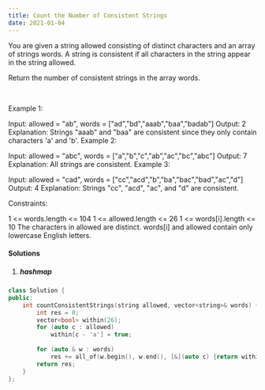```yaml
---
title: Count the Number of Consistent Strings
date: 2021-01-04
---
```

You are given a string allowed consisting of distinct characters and an array of strings words. A string is consistent if all characters in the string appear in the string allowed.

Return the number of consistent strings in the array words.

 

Example 1:

Input: allowed = "ab", words = ["ad","bd","aaab","baa","badab"]
Output: 2
Explanation: Strings "aaab" and "baa" are consistent since they only contain characters 'a' and 'b'.
Example 2:

Input: allowed = "abc", words = ["a","b","c","ab","ac","bc","abc"]
Output: 7
Explanation: All strings are consistent.
Example 3:

Input: allowed = "cad", words = ["cc","acd","b","ba","bac","bad","ac","d"]
Output: 4
Explanation: Strings "cc", "acd", "ac", and "d" are consistent.
 

Constraints:

1 <= words.length <= 104
1 <= allowed.length <= 26
1 <= words[i].length <= 10
The characters in allowed are distinct.
words[i] and allowed contain only lowercase English letters.


#### Solutions

1. ##### hashmap

```cpp
class Solution {
public:
    int countConsistentStrings(string allowed, vector<string>& words) {
        int res = 0;
        vector<bool> within(26);
        for (auto c : allowed)
            within[c - 'a'] = true;
        
        for (auto & w : words)
            res += all_of(w.begin(), w.end(), [&](auto c) {return within[c - 'a'];});
        return res;
    }
};
```